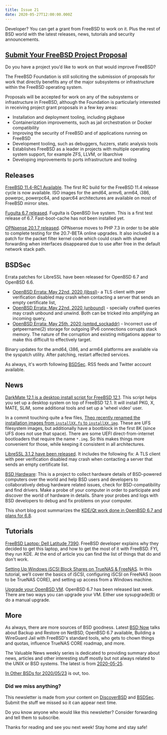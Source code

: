 ```yaml
---
title: Issue 21
date: 2020-05-27T12:00:00.000Z
---
```


Developer? You can get a grant from FreeBSD to work on it. Plus the rest of BSD world with the latest releases, news, tutorials and security announcements.

<!-- more -->

## [Submit Your FreeBSD Project Proposal](https://www.freebsdfoundation.org/blog/submit-your-freebsd-project-proposal/?utm_source=bsdweekly)

Do you have a project you’d like to work on that would improve FreeBSD?

The FreeBSD Foundation is still soliciting the submission of proposals for work that directly benefits any of the major subsystems or infrastructure within the FreeBSD operating system.

Proposals will be accepted for work on any of the subsystems or infrastructure in FreeBSD, although the Foundation is particularly interested in receiving project grant proposals in a few key areas:

- Installation and deployment tooling, including pkgbase
- Containerization improvements, such as jail orchestration or Docker compatibility
- Improving the security of FreeBSD and of applications running on FreeBSD
- Development tooling, such as debuggers, fuzzers, static analysis tools
- Establishes FreeBSD as a leader in projects with multiple operating system support, for example ZFS, LLVM, or libarchive
- Developing improvements to ports infrastructure and tooling

## Releases

[FreeBSD 11.4-RC1 Available](https://www.freebsd.org/news/newsflash.html#event20200522:01?utm_source=bsdweekly). The first RC build for the FreeBSD 11.4 release cycle is now available. ISO images for the amd64, armv6, arm64, i386, powerpc, powerpc64, and sparc64 architectures are available on most of FreeBSD mirror sites.

[FuguIta 6.7 released](http://fuguita.org/index.php?FuguIta%2F6.7&utm_source=bsdweekly). FuguIta is OpenBSD live system. This is a first test release of 6.7. Fast-boot-cache has not been installed yet.

[OPNsense 20.1.7 released](https://opnsense.org/opnsense-20-1-7-released/?utm_source=bsdweekly). OPNsense moves to PHP 7.3 in order to be able to complete testing for the 20.7-BETA online upgrades. It also included is a patch for the packet filter kernel code which could crash with shared forwarding when interfaces disappeared due to use after free in the default network stack path.

## BSDSec

Errata patches for LibreSSL have been released for OpenBSD 6.7  and OpenBSD 6.6.

- [OpenBSD Errata: May 22nd, 2020 (libssl)](https://bsdsec.net/articles/openbsd-errata-may-22nd-2020-libssl)- a TLS client with peer verification disabled may crash when contacting a server that sends an empty certificate list,
- [OpenBSD Errata: May 22nd, 2020 (unbound)](https://bsdsec.net/articles/openbsd-errata-may-22nd-2020-unbound) - specially crafted queries may crash unbound and unwind. Both can be tricked into amplifying an incoming query,
- [OpenBSD Errata: May 25th, 2020 (smtpd_sockaddr)](https://bsdsec.net/articles/openbsd-errata-may-25th-2020-smtpd_sockaddr?utm_source=bsdweekly) -  Incorrect use of getpeername(2) storage for outgoing IPv6 connections corrupts stack memory. The nature of the corruption and existing mitigations appear to make this difficult to effectively target.

Binary updates for the amd64, i386, and arm64 platforms are available via the syspatch utility. After patching, restart affected services.

As always, it's worth following [BSDSec](https://bsdsec.net). RSS feeds and Twitter account available.

## News

[DarkMate 12.1 is a desktop install script for FreeBSD 12.1](https://github.com/broozar/installDesktopFreeBSD?utm_source=bsdweekly). This script helps you set up a desktop system on top of FreeBSD 12.1. It will install PKG, X, MATE, SLiM, some additional tools and set up a 'wheel video' user.

In a commit touching quite a few files, [Theo recently renamed the installation images from `installXX.fs` to `installXX.img`](https://undeadly.org/cgi?action=article;sid=20200520093232&utm_source=bsdweekly). These are UFS filesystem images, but additionally have a bootblock in the first 8K (since UFS does not use that space). There are some UEFI direct-from-internet bootloaders that require the name `*.img`. So this makes things more convenient for those, while keeping it consistent in all architectures.

[LibreSSL 3.1.2 have been released](https://bsdsec.net/articles/libressl-3-1-2-released?utm_source=bsdweekly). It includes the following fix: A TLS client with peer verification disabled may crash when contacting a server that sends an empty certificate list.

[BSD Hardware](https://bsd-hardware.info/?utm_source=bsdweekly): This is a project to collect hardware details of BSD-powered computers over the world and help BSD users and developers to collaboratively debug hardware related issues, check for BSD-compatibility and find drivers. Make a probe of your computer in order to participate and discover the world of hardware in details. Share your probes and logs with BSD developers to debug and fix problems on your computer.


This short blog post summarizes the [KDE/Qt work done in OpenBSD 6.7 and plans for 6.8](https://www.sizeofvoid.org/posts/2020-05-20-openbsd-kde-status/?utm_source=bsdweekly).

## Tutorials

[FreeBSD Laptop: Dell Latitude 7390](https://www.daemonology.net/blog/2020-05-22-my-new-FreeBSD-laptop-Dell-7390.html?utm_source=bsdweekly). FreeBSD developer explains why they decided to get this laptop, and how to get the most of it with FreeBSD. FYI, they run KDE. At the end of article you can find the list of things that do and don't work.

[Setting Up Windows iSCSI Block Shares on TrueNAS & FreeNAS](https://www.ixsystems.com/blog/iscsi-shares-on-truenas-freenas/?utm_source=bsdweekly). In this tutorial, we’ll cover the basics of iSCSI, configuring iSCSI on FreeNAS (soon to be TrueNAS CORE), and setting up access from a Windows machine.

[Upgrade your OpenBSD VM](https://openbsd.amsterdam/upgrade.html?utm_source=bsdweekly). OpenBSD 6.7 has been released last week. There are two ways you can upgrade your VM. Either use sysupgrade(8) or do a manual upgrade.

## More

As always, there are more sources of BSD goodness. Latest [BSD Now](https://www.youtube.com/watch?v=Xid8kWlkWMA&utm_source=bsdweekly) talks about Backup and Restore on NetBSD, OpenBSD 6.7 available, Building a WireGuard Jail with FreeBSD's standard tools, who gets to chown things and quotas, influence TrueNAS CORE roadmap, and more.

The Valuable News weekly series is dedicated to providing summary about news, articles and other interesting stuff mostly but not always related to the UNIX or BSD systems. The latest is from [2020-05-25](https://vermaden.wordpress.com/2020/05/25/valuable-news-2020-05-25/?utm_source=bsdweekly).

[In Other BSDs for 2020/05/23](https://www.dragonflydigest.com/2020/05/23/24525.html?utm_source=bsdweekly) is out, too.

### Did we miss anything?

This newsletter is made from your content on [DiscoverBSD](https://discoverbsd.com) and [BSDSec](https://bsdsec.net). Submit the stuff we missed so it can appear next time.

Do you know anyone who would like this newsletter? Consider forwarding and tell them to subscribe.

Thanks for reading and see you next week! Stay home and stay safe!
